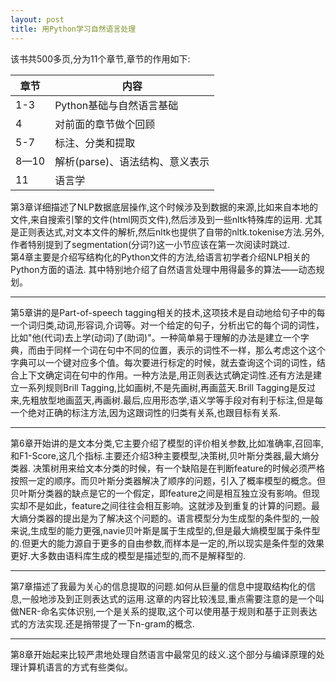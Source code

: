 ```yaml
---
layout: post
title: 用Python学习自然语言处理
---
```

该书共500多页,分为11个章节,章节的作用如下:  

| 章节 | 内容 |
| --- | ----------- |
| 1-3 | Python基础与自然语言基础 |
| 4 | 对前面的章节做个回顾 |
| 5-7 | 标注、分类和提取 |
| 8—10 | 解析(parse)、语法结构、意义表示 | 
| 11 | 语言学 |

第3章详细描述了NLP数据底层操作,这个时候涉及到数据的来源,比如来自本地的文件,来自搜索引擎的文件(html网页文件),然后涉及到一些nltk特殊库的运用.
尤其是正则表达式,对文本文件的解析,然后nltk也提供了自带的nltk.tokenise方法.另外,作者特别提到了segmentation(分词?)这一小节应该在第一次阅读时跳过.  
第4章主要是介绍写结构化的Python文件的方法,给语言初学者介绍NLP相关的Python方面的语法. 其中特别地介绍了自然语言处理中用得最多的算法——动态规划。 

---
第5章讲的是Part-of-speech tagging相关的技术,这项技术是自动地给句子中的每一个词归类,动词,形容词,介词等。对一个给定的句子，分析出它的每个词的词性，比如"他(代词)去上学(动词)了(助词)"。一种简单易于理解的办法是建立一个字典，而由于同样一个词在句中不同的位置，表示的词性不一样，那么考虑这个这个字典可以一个键对应多个值。每次要进行标定的时候，就去查询这个词的词性，结合上下文确定词在句中的作用。一种方法是,用正则表达式确定词性.还有方法是建立一系列规则Brill 
Tagging,比如画树,不是先画树,再画蓝天.Brill Tagging是反过来,先粗放型地画蓝天,再画树.最后,应用形态学,语义学等手段对有利于标注,但是每一个绝对正确的标注方法,因为这跟词性的归类有关系,也跟目标有关系.

---  
第6章开始讲的是文本分类,它主要介绍了模型的评价相关参数,比如准确率,召回率,和F1-Score,这几个指标.主要还介绍3种主要模型,决策树,贝叶斯分类器,最大熵分类器.
决策树用来给文本分类的时候，有一个缺陷是在判断feature的时候必须严格按照一定的顺序。而贝叶斯分类器解决了顺序的问题，引入了概率模型的概念。但贝叶斯分类器的缺点是它的一个假定，即feature之间是相互独立没有影响。但现实却不是如此，feature之间往往会相互影响。这就涉及到重复的计算的问题。最大熵分类器的提出是为了解决这个问题的。语言模型分为生成型的条件型的,一般来说,生成型的能力更强,navie贝叶斯是属于生成型的,但是最大熵模型属于条件型的.但更大的能力源自于更多的自由参数,而样本是一定的,所以现实是条件型的效果更好.大多数由语料库生成的模型是描述型的,而不是解释型的.

---  
第7章描述了我最为关心的信息提取的问题.如何从巨量的信息中提取结构化的信息,一般地涉及到正则表达式的运用.这章的内容比较浅显,重点需要注意的是一个叫做NER-命名实体识别,一个是关系的提取,这个可以使用基于规则和基于正则表达式的方法实现.还是捎带提了一下n-gram的概念.

---  
第8章开始起来比较严肃地处理自然语言中最常见的歧义.这个部分与编译原理的处理计算机语言的方式有些类似。


